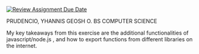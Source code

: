 [![Review Assignment Due Date](https://classroom.github.com/assets/deadline-readme-button-22041afd0340ce965d47ae6ef1cefeee28c7c493a6346c4f15d667ab976d596c.svg)](https://classroom.github.com/a/nWQdyJGq)

PRUDENCIO, YHANNIS GEOSH O.
BS COMPUTER SCIENCE

My key takeaways from this exercise are the additional functionalities of javascript/node.js , and how to export functions from different libraries on the internet. 
